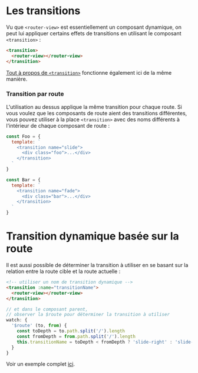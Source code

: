 # Les transitions

Vu que `<router-view>` est essentiellement un composant dynamique, on peut lui appliquer certains effets de transitions en utilisant le composant `<transition>` :

``` html
<transition>
  <router-view></router-view>
</transition>
```

[Tout à propos de `<transition>`](http://fr.vuejs.org/v2/guide/transitions.html) fonctionne également ici de la même manière.

### Transition par route

L'utilisation au dessus applique la même transition pour chaque route. Si vous voulez que les composants de route aient des transitions différentes, vous pouvez utiliser à la place `<transition>` avec des noms différents à l'intérieur de chaque composant de route :

``` js
const Foo = {
  template: `
    <transition name="slide">
      <div class="foo">...</div>
    </transition>
  `
}

const Bar = {
  template: `
    <transition name="fade">
      <div class="bar">...</div>
    </transition>
  `
}
```

# Transition dynamique basée sur la route

Il est aussi possible de déterminer la transition à utiliser en se basant sur la relation entre la route cible et la route actuelle :

``` html
<!-- utiliser un nom de transition dynamique -->
<transition :name="transitionName">
  <router-view></router-view>
</transition>
```

``` js
// et dans le composant parent,
// observer la $route pour déterminer la transition à utiliser
watch: {
  '$route' (to, from) {
    const toDepth = to.path.split('/').length
    const fromDepth = from.path.split('/').length
    this.transitionName = toDepth < fromDepth ? 'slide-right' : 'slide-left'
  }
}
```

Voir un exemple complet [ici](https://github.com/vuejs/vue-router/blob/dev/examples/transitions/app.js).
